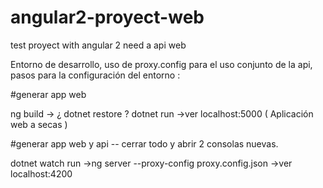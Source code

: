 # angular2-proyect-web
test proyect with angular 2 need a api web

Entorno de desarrollo, uso de proxy.config para el uso conjunto de la api, pasos para la configuración del entorno :


#generar app web

  ng build
    -> 		¿ dotnet restore ?
  dotnet run
    ->ver localhost:5000 ( Aplicación web a secas )

#generar app web y api -- cerrar todo y abrir 2 consolas nuevas.

  dotnet watch run
    ->ng server --proxy-config proxy.config.json
    ->ver localhost:4200

